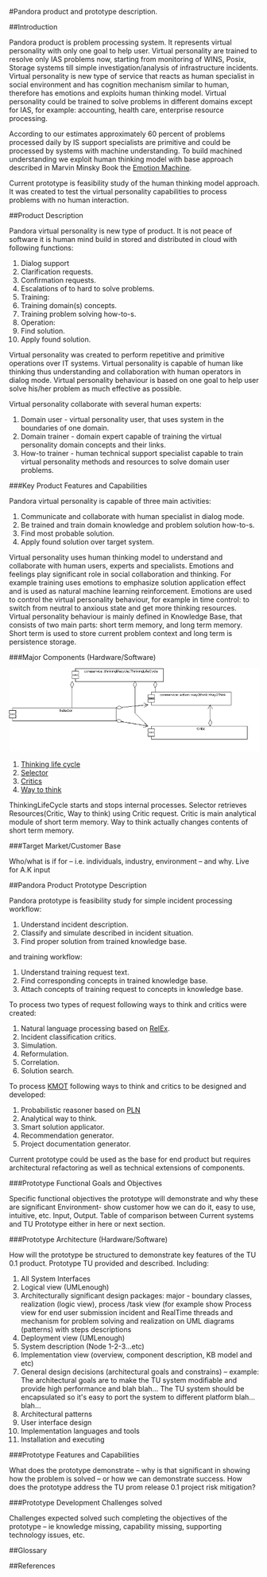 #Pandora product and prototype description.


##Introduction

Pandora product is problem processing system. 
It represents virtual personality with only one goal to help user. Virtual personality are trained to resolve only IAS problems now, starting from monitoring of WINS, Posix, Storage systems till simple investigation/analysis of infrastructure incidents. Virtual personality is new type of service that reacts as human specialist in social environment and has cognition mechanism similar to human, therefore has emotions and exploits human thinking model. Virtual personality could be trained to solve problems in different domains except for IAS, for example: accounting, health care, enterprise resource processing.

According to our estimates approximately 60 percent of problems processed daily by IS support specialists are primitive and could be processed by systems with machine understanding. To build machined understanding we exploit human thinking model with base approach described in Marvin Minsky Book the [Emotion Machine](http://en.wikipedia.org/wiki/Emotion_machine).

Current prototype is feasibility study of the human thinking model approach. It was created to test the virtual personality capabilities to process problems with no human interaction.

##Product Description

Pandora virtual personality is new type of product. It is not peace of software it is human mind build in stored and distributed in cloud with following functions:

 1. Dialog support
   2. Clarification requests.
   2. Confirmation requests.
   2. Escalations of to hard to solve problems.
 1. Training:
   2. Training domain(s) concepts.
   2. Training problem solving how-to-s.
 1. Operation:
   2. Find solution.
   2. Apply found solution.

Virtual personality was created to perform repetitive and primitive operations over IT systems. Virtual personality is capable of human like thinking thus understanding and collaboration with human operators in dialog mode. Virtual personality behaviour is based on one goal to help user solve his/her problem as much effective as possible.

Virtual personality collaborate with several human experts:

 1. Domain user - virtual personality user, that uses system in the boundaries of one domain.
 1. Domain trainer - domain expert capable of training the virtual personality domain concepts and their links.
 1. How-to trainer - human technical support specialist capable to train virtual personality methods and resources to solve domain user problems.

###Key Product Features and Capabilities

Pandora virtual personality is capable of three main activities:
 1. Communicate and collaborate with human specialist in dialog mode.
 1. Be trained and train domain knowledge and problem solution how-to-s.
 1. Find most probable solution.
 1. Apply found solution over target system.

Virtual personality uses human thinking model to understand and collaborate with human users, experts and specialists. Emotions and feelings play significant role in social collaboration and thinking. For example training uses emotions to emphasize solution application effect and is used as natural machine learning reinforcement. Emotions are used to control the virtual personality behaviour, for example in time control: to switch from neutral to anxious state and get more thinking resources. Virtual personality behaviour is mainly defined in Knowledge Base, that consists of two main parts: short term memory, and long term memory. Short term is used to store current problem context and long term is persistence storage.

###Major Components (Hardware/Software)

![Main component diagram](https://github.com/development-team/2/raw/master/doc/design-specification/uml/images/MainComponent.png)

 1. [Thinking life cycle](design-specification/thinking-life-cycle.md)
 1. [Selector](design-specification/selector.md)
 1. [Critics](design-specification/critics.md)
 1. [Way to think](design-specification/way2Think.md)

ThinkingLifeCycle starts and stops internal processes. Selector retrieves Resources(Critic, Way to think) using Critic request. Critic is main analytical module of short term memory. Way to think actually changes contents of short term memory.

###Target Market/Customer Base

Who/what is if for – i.e. individuals, industry, environment – and why. Live for A.K input

##Pandora Product Prototype Description

Pandora prototype is feasibility study for simple incident processing workflow:

 1. Understand incident description.
 1. Classify and simulate described in incident situation.
 1. Find proper solution from trained knowledge base.

and training workflow:

 1. Understand training request text.
 1. Find corresponding concepts in trained knowledge base.
 1. Attach concepts of training request to concepts in knowledge base.

To process two types of request following ways to think and critics were created:

 1. Natural language processing based on [RelEx](http://wiki.opencog.org/w/RelEx).
 1. Incident classification critics.
 1. Simulation.
 1. Reformulation.
 1. Correlation.
 1. Solution search.

To process [KMOT]() following ways to think and critics to be designed and developed:

 1. Probabilistic reasoner based on [PLN](http://wiki.opencog.org/w/PLN)
 1. Analytical way to think.
 1. Smart solution applicator.
 1. Recommendation generator.
 1. Project documentation generator.

Current prototype could be used as the base for end product but requires architectural refactoring as well as technical extensions of components.

###Prototype Functional Goals and Objectives



Specific functional objectives the prototype will demonstrate and why these are significant Environment- show customer how we can do it, easy to use, intuitive, etc.  Input, Output.  Table of comparison between Current systems and TU Prototype either in here or next section.

###Prototype Architecture (Hardware/Software)

How will the prototype be structured to demonstrate key features of the TU 0.1 product.  Prototype TU provided and described.
Including:

1. All System Interfaces
1. Logical view (UMLenough)
1. Architecturally significant design packages: major - boundary classes, realization (logic view), process /task view (for example show Process view for end user submission  incident and RealTime threads and mechanism for problem solving and realization on UML diagrams (patterns) with steps descriptions
1. Deployment view (UMLenough)
1. System description (Node 1-2-3…etc)
1. Implementation view (overview, component description, KB model and etc)
1. General design decisions (architectural goals and constrains) – example: The architectural goals are to make the TU system modifiable and provide high performance and blah blah…  The TU system should be encapsulated so it's easy to port the system to different platform blah…blah…
1. Architectural patterns
1. User interface design
1. Implementation languages and tools
1. Installation and executing

###Prototype Features and Capabilities

What does the prototype demonstrate – why is that significant in showing how the problem is solved – or how we can demonstrate success. How does the prototype address the TU prom release 0.1 project risk mitigation?

###Prototype Development Challenges solved

Challenges expected solved such completing the objectives of the prototype – ie knowledge missing, capability missing, supporting technology issues, etc.

##Glossary

##References


